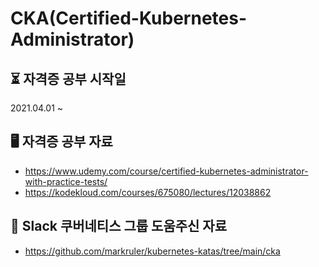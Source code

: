 # CKA(Certified-Kubernetes-Administrator)


⏳ 자격증 공부 시작일
---------------------------------------
2021.04.01 ~


🖥 자격증 공부 자료
---------------------------------------
* https://www.udemy.com/course/certified-kubernetes-administrator-with-practice-tests/
* https://kodekloud.com/courses/675080/lectures/12038862
 

👏 Slack 쿠버네티스 그룹 도움주신 자료
---------------------------------------
* https://github.com/markruler/kubernetes-katas/tree/main/cka
